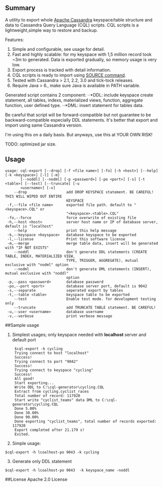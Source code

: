 ## Summary
A utility to export whole [Apache Cassandra](http://cassandra.apache.org/) keyspace/table structure and data to Cassandra Query Language (CQL) scripts. CQL scripts is a lightweight,simple way to restore and backup.

Features:
1. Simple and configurable, see usage for detail.
2. Fast and highly scalable: for my keyspace with 1,5 million record took ~3m to generated. Data is exported gradually, so memory usage is very low.
3. Export process is tracked with detail information.
4. CQL scripts is ready to import using [SOURCE command](http://docs.datastax.com/en/cql/3.3/cql/cql_reference/source_r.html).
5. Tested with Cassandra > 2.1, 2.2, 3.0 and tick-tock releases.
6. Require Java > 6., make sure Java is available in PATH variable.

Generated script contains 2 component:
⋅⋅*DDL: include keyspace create statement, all tables, indexs, materialized views, function, aggregate function, user defined type.
⋅⋅*DML: insert statement for tables data.

Be careful that script will be forward-compatible but not guarantee to be backward-compatible especially DDL statements. It's better that export and import using same Cassandra version.

I'm using this on a daily basis. But anyways, use this at YOUR OWN RISK!

TODO: optimized jar size.

## Usage
```
usage: cql-export [--drop] [-f <file name>] [-fo] [-h <host>] [--help] [-k <keyspace>] [-l] [-m]
       [--noddl] [--nodml] [-p <password>] [-po <port>] [-s] [-t <table>] [--test] [--truncate] [-u
       <username>] [-v]
    --drop                  add DROP KEYSPACE statement. BE CAREFUL! THIS WILL WIPED OUT ENTIRE
                            KEYSPACE
 -f,--file <file name>      exported file path. default to "<keyspace>.CQL" or
                            "<keyspace>.<table>.CQL"
 -fo,--force                force overwrite of existing file
 -h,--host <host>           server host name or IP of database server, default is "localhost"
    --help                  print this help message
 -k,--keyspace <keyspace>   database keyspace to be exported
 -l,--license               Print this software license
 -m,--merge                 merge table data, insert will be generated with "IF NOT EXISTS"
    --noddl                 don't generate DDL statements (CREATE TABLE, INDEX, MATERIALIZED VIEW,
                            TYPE, TRIGGER, AGGREGATE), mutual exclusive with "nodml" option
    --nodml                 don't generate DML statements (INSERT), mutual exclusive with "noddl"
                            option
 -p,--pass <password>       database password
 -po,--port <port>          database server port, default is 9042
 -s,--separate              seperated export by tables
 -t,--table <table>         keyspace table to be exported
    --test                  Enable test mode. for development testing only
    --truncate              add TRUNCATE TABLE statement. BE CAREFUL!
 -u,--user <username>       database username
 -v,--verbose               print verbose message
```

##Sample usage

1. Simplest usages; only keyspace needed with **localhost** server and default port

        $cql-export -k cycling
        Trying connect to host "localhost"
        Success!
        Trying connect to port "9042" 
        Success!
        Trying connect to keyspace "cycling"
        Success!
        All good!
        Start exporting...
        Write DDL to C:\cql-generator\cycling.CQL
        Extract from cycling.cyclist_races
        Total number of record: 117920
        Start write "cyclist_teams" data DML to C:\cql-generator\cycling.CQL
        Done 5.00%
        Done 30.00%
        Done 90.00%
        Done exporting "cyclist_teams", total number of records exported: 117920
        Export completed after 21.179 s!
        Exited.

2. Simple usage:
```
$cql-export -h lcoalhost-po 9043 -k cycling
```
3. Generate only DDL statement 
```
$cql-export -h lcoalhost-po 9043  -k keyspace_name -noddl
```
##License
 Apache 2.0 License
